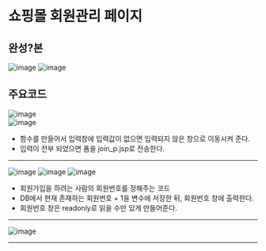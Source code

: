 # 쇼핑몰 회원관리 페이지


## 완성?본
![image](https://github.com/user-attachments/assets/5b2c830c-40aa-457c-b741-773e150033cf)
![image](https://github.com/user-attachments/assets/d321c947-d6d3-429e-8252-0bf444f184b6)


## 주요코드
![image](https://github.com/user-attachments/assets/598db99c-1802-48b6-9896-6dcb1e96431f)   
![image](https://github.com/user-attachments/assets/66fe5e44-fb6a-4657-bb46-a7c1dc88e602)


+ 함수를 만들어서 입력창에 입력값이 없으면 입력되지 않은 창으로 이동시켜 준다.
+ 입력이 전부 되었으면 폼을 join_p.jsp로 전송한다.


---
![image](https://github.com/user-attachments/assets/8ae72f19-8114-4299-84ab-5f1fdd4799b5)
![image](https://github.com/user-attachments/assets/4f856b72-8e7b-47b9-8253-50abcd6e11cd)
![image](https://github.com/user-attachments/assets/2e38ee38-e26f-473d-bf0a-2e50eebbc98e)


+ 회원가입을 하려는 사람의 회원번호를 정해주는 코드
+ DB에서 현재 존재하는 회원번호 + 1을 변수에 저장한 뒤, 회원번호 창에 출력한다.
+ 회원번호 창은 readonly로 읽을 수만 있게 만들어준다.

---
![image](https://github.com/user-attachments/assets/f7464ebb-d363-4492-8dcd-8b9d7e15402f)


---
